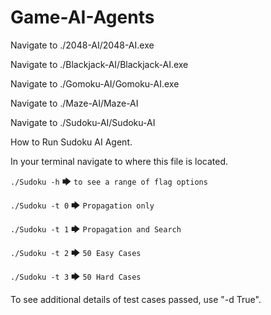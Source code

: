 ﻿# Game-AI-Agents


Navigate to ./2048-AI/2048-AI.exe



Navigate to ./Blackjack-AI/Blackjack-AI.exe

Navigate to ./Gomoku-AI/Gomoku-AI.exe

Navigate to ./Maze-AI/Maze-AI

Navigate to ./Sudoku-AI/Sudoku-AI

How to Run Sudoku AI Agent.

In your terminal navigate to where this file is located.

```./Sudoku -h``` 🡆 ```to see a range of flag options```

```./Sudoku -t 0``` 🡆 ```Propagation only```

```./Sudoku -t 1``` 🡆 ```Propagation and Search```

```./Sudoku -t 2``` 🡆 ```50 Easy Cases```

```./Sudoku -t 3``` 🡆 ```50 Hard Cases```




To see additional details of test cases passed, use "-d True".
